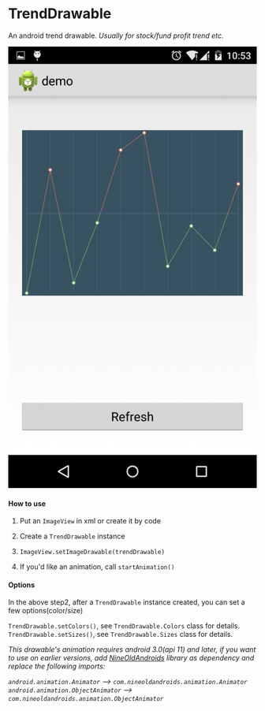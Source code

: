 TrendDrawable
=============
An android trend drawable. _Usually for stock/fund profit trend etc._

![screenshot](screenshots/screenshot-1.png)

#### How to use

1. Put an `ImageView` in xml or create it by code

2. Create a `TrendDrawable` instance

3. `ImageView.setImageDrawable(trendDrawable)`

4. If you'd like an animation, call `startAnimation()`

#### Options

In the above step2, after a `TrendDrawable` instance created, you can set a few options(color/size)

`TrendDrawable.setColors()`, see `TrendDrawable.Colors` class for details.
`TrendDrawable.setSizes()`, see `TrendDrawable.Sizes` class for details.

_This drawable's animation requires android 3.0(api 11) and later, if you want to use on earlier versions, add [NineOldAndroids](https://github.com/JakeWharton/NineOldAndroids) library as dependency and replace the following imports:_

_`android.animation.Animator` --> `com.nineoldandroids.animation.Animator`_
_`android.animation.ObjectAnimator` --> `com.nineoldandroids.animation.ObjectAnimator`_
